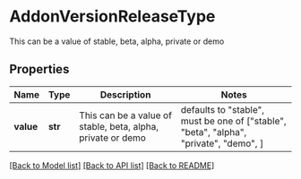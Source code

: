 # AddonVersionReleaseType

This can be a value of stable, beta, alpha, private or demo

## Properties
Name | Type | Description | Notes
------------ | ------------- | ------------- | -------------
**value** | **str** | This can be a value of stable, beta, alpha, private or demo | defaults to "stable",  must be one of ["stable", "beta", "alpha", "private", "demo", ]

[[Back to Model list]](../README.md#documentation-for-models) [[Back to API list]](../README.md#documentation-for-api-endpoints) [[Back to README]](../README.md)


